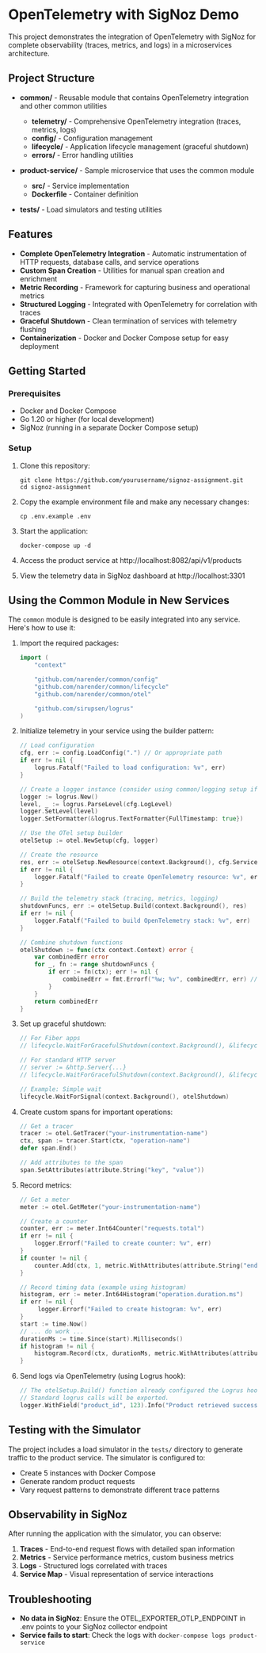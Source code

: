 # OpenTelemetry with SigNoz Demo

This project demonstrates the integration of OpenTelemetry with SigNoz for complete observability (traces, metrics, and logs) in a microservices architecture.

## Project Structure

- **common/** - Reusable module that contains OpenTelemetry integration and other common utilities
  - **telemetry/** - Comprehensive OpenTelemetry integration (traces, metrics, logs)
  - **config/** - Configuration management
  - **lifecycle/** - Application lifecycle management (graceful shutdown)
  - **errors/** - Error handling utilities

- **product-service/** - Sample microservice that uses the common module
  - **src/** - Service implementation
  - **Dockerfile** - Container definition

- **tests/** - Load simulators and testing utilities

## Features

- **Complete OpenTelemetry Integration** - Automatic instrumentation of HTTP requests, database calls, and service operations
- **Custom Span Creation** - Utilities for manual span creation and enrichment
- **Metric Recording** - Framework for capturing business and operational metrics
- **Structured Logging** - Integrated with OpenTelemetry for correlation with traces
- **Graceful Shutdown** - Clean termination of services with telemetry flushing
- **Containerization** - Docker and Docker Compose setup for easy deployment

## Getting Started

### Prerequisites

- Docker and Docker Compose
- Go 1.20 or higher (for local development)
- SigNoz (running in a separate Docker Compose setup)

### Setup

1. Clone this repository:
   ```
   git clone https://github.com/yourusername/signoz-assignment.git
   cd signoz-assignment
   ```

2. Copy the example environment file and make any necessary changes:
   ```
   cp .env.example .env
   ```

3. Start the application:
   ```
   docker-compose up -d
   ```

4. Access the product service at http://localhost:8082/api/v1/products

5. View the telemetry data in SigNoz dashboard at http://localhost:3301

## Using the Common Module in New Services

The `common` module is designed to be easily integrated into any service. Here's how to use it:

1. Import the required packages:
   ```go
   import (
       "context"

       "github.com/narender/common/config"
       "github.com/narender/common/lifecycle"
       "github.com/narender/common/otel"

       "github.com/sirupsen/logrus"
   )
   ```

2. Initialize telemetry in your service using the builder pattern:
   ```go
   // Load configuration
   cfg, err := config.LoadConfig(".") // Or appropriate path
   if err != nil {
       logrus.Fatalf("Failed to load configuration: %v", err)
   }

   // Create a logger instance (consider using common/logging setup if available)
   logger := logrus.New()
   level, _ := logrus.ParseLevel(cfg.LogLevel)
   logger.SetLevel(level)
   logger.SetFormatter(&logrus.TextFormatter{FullTimestamp: true})

   // Use the OTel setup builder
   otelSetup := otel.NewSetup(cfg, logger)

   // Create the resource
   res, err := otelSetup.NewResource(context.Background(), cfg.ServiceName, cfg.ServiceVersion) // Add ServiceVersion to config if needed
   if err != nil {
       logger.Fatalf("Failed to create OpenTelemetry resource: %v", err)
   }

   // Build the telemetry stack (tracing, metrics, logging)
   shutdownFuncs, err := otelSetup.Build(context.Background(), res)
   if err != nil {
       logger.Fatalf("Failed to build OpenTelemetry stack: %v", err)
   }

   // Combine shutdown functions
   otelShutdown := func(ctx context.Context) error {
       var combinedErr error
       for _, fn := range shutdownFuncs {
           if err := fn(ctx); err != nil {
               combinedErr = fmt.Errorf("%w; %v", combinedErr, err) // Combine errors
           }
       }
       return combinedErr
   }
   ```

3. Set up graceful shutdown:
   ```go
   // For Fiber apps
   // lifecycle.WaitForGracefulShutdown(context.Background(), &lifecycle.FiberShutdownAdapter{App: app}, otelShutdown)

   // For standard HTTP server
   // server := &http.Server{...}
   // lifecycle.WaitForGracefulShutdown(context.Background(), &lifecycle.HTTPShutdownAdapter{Server: server}, otelShutdown)

   // Example: Simple wait
   lifecycle.WaitForSignal(context.Background(), otelShutdown)
   ```

4. Create custom spans for important operations:
   ```go
   // Get a tracer
   tracer := otel.GetTracer("your-instrumentation-name")
   ctx, span := tracer.Start(ctx, "operation-name")
   defer span.End()

   // Add attributes to the span
   span.SetAttributes(attribute.String("key", "value"))
   ```

5. Record metrics:
   ```go
   // Get a meter
   meter := otel.GetMeter("your-instrumentation-name")

   // Create a counter
   counter, err := meter.Int64Counter("requests.total")
   if err != nil {
       logger.Errorf("Failed to create counter: %v", err)
   }
   if counter != nil {
       counter.Add(ctx, 1, metric.WithAttributes(attribute.String("endpoint", "/api/products")))
   }

   // Record timing data (example using histogram)
   histogram, err := meter.Int64Histogram("operation.duration.ms")
   if err != nil {
        logger.Errorf("Failed to create histogram: %v", err)
   }
   start := time.Now()
   // ... do work ...
   durationMs := time.Since(start).Milliseconds()
   if histogram != nil {
       histogram.Record(ctx, durationMs, metric.WithAttributes(attribute.String("operation", "database-query")))
   }
   ```

6. Send logs via OpenTelemetry (using Logrus hook):
   ```go
   // The otelSetup.Build() function already configured the Logrus hook.
   // Standard logrus calls will be exported.
   logger.WithField("product_id", 123).Info("Product retrieved successfully")
   ```

## Testing with the Simulator

The project includes a load simulator in the `tests/` directory to generate traffic to the product service. The simulator is configured to:

- Create 5 instances with Docker Compose
- Generate random product requests
- Vary request patterns to demonstrate different trace patterns

## Observability in SigNoz

After running the application with the simulator, you can observe:

1. **Traces** - End-to-end request flows with detailed span information
2. **Metrics** - Service performance metrics, custom business metrics
3. **Logs** - Structured logs correlated with traces
4. **Service Map** - Visual representation of service interactions

## Troubleshooting

- **No data in SigNoz**: Ensure the OTEL_EXPORTER_OTLP_ENDPOINT in .env points to your SigNoz collector endpoint
- **Service fails to start**: Check the logs with `docker-compose logs product-service`
